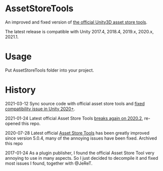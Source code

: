 # AssetStoreTools
An improved and fixed version of [the official Unity3D asset store tools](https://assetstore.unity.com/packages/unity/asset-store-tools-115).

The latest release is compatible with Unity 2017.4, 2018.4, 2019.x, 2020.x, 2021.1.

# Usage

Put AssetStoreTools folder into your project.

# History

2021-03-12 Sync source code with official asset store tools and [fixed compatibility issue in Unity 2020+](https://github.com/zwcloud/AssetStoreTools/issues/7).

2021-01-24 Latest official Asset Store Tools [breaks again on 2020.2](https://forum.unity.com/threads/issue-asset-store-tools-not-working-in-2020-2.1023478), re-opened this repo.

2020-07-28 Latest official [Asset Store Tools](https://assetstore.unity.com/packages/unity/asset-store-tools-115) has been greatly improved since version 5.0.4, many of the annoying issues have been fixed. Archived this repo

2017-01-24 As a plugin publisher, I found the official Asset Store Tool very annoying to use in many aspects. So I just decided to decompile it and fixed most issues I found, together with @JeReT.
